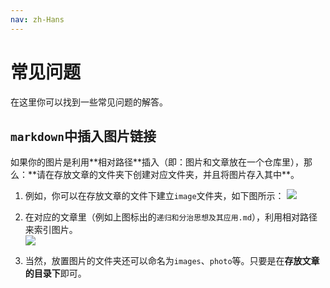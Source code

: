 ```yaml
---
nav: zh-Hans
---
```

# 常见问题

在这里你可以找到一些常见问题的解答。

## `markdown`中插入图片链接
<p class="tip"> 
如果你的图片是利用**相对路径**插入（即：图片和文章放在一个仓库里），那么：**请在存放文章的文件夹下创建对应文件夹，并且将图片存入其中**。<br>

1. 例如，你可以在存放文章的文件下建立`image`文件夹，如下图所示：
![](./images/介绍和说明/1.png)<br>

2. 在对应的文章里（例如上图标出的`递归和分治思想及其应用.md`），利用相对路径来索引图片。<br>
![](./images/介绍和说明/2.png)

3. 当然，放置图片的文件夹还可以命名为`images`、`photo`等。只要是在**存放文章的目录下**即可。<br>
</p>
